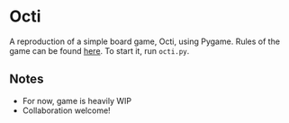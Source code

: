 # Octi
A reproduction of a simple board game, Octi, using Pygame. Rules of the game can be found [here](http://eng.foxmind.co.il/game-102). To start it, run `octi.py`.
 ## Notes
 - For now, game is heavily WIP
 - Collaboration welcome!
